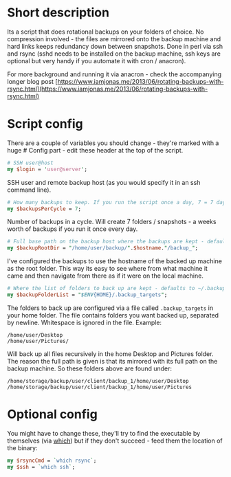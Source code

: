 # Short description
Its a script that does rotational backups on your folders of choice. No compression involved - the files are mirrored onto the backup machine and hard links keeps redundancy down between snapshots. Done in perl via ssh and rsync (sshd  needs to be installed on the backup machine, ssh keys are optional but very handy if you automate it with cron / anacron).

For more background and running it via anacron - check the accompanying longer blog post [https://www.iamjonas.me/2013/06/rotating-backups-with-rsync.html](https://www.iamjonas.me/2013/06/rotating-backups-with-rsync.html)

# Script config
There are a couple of variables you should change - they're marked with a huge # Config part - edit these header at the top of the script.
```perl
# SSH user@host
my $login = 'user@server';
```
SSH user and remote backup host (as you would specify it in an ssh command line).

```perl
# How many backups to keep. If you run the script once a day, 7 = 7 days of backups
my $backupsPerCycle = 7;
```
Number of backups in a cycle. Will create 7 folders / snapshots - a weeks worth of backups if you run it once every day.

```perl
# Full base path on the backup host where the backups are kept - defaults to
my $backupRootDir = "/home/user/backup/".$hostname."/backup_";
```
I've configured the backups to use the hostname of the backed up machine as the root folder. This way its easy to see where from what machine it came and then navigate from there as if it were on the local machine.

```perl
# Where the list of folders to back up are kept - defaults to ~/.backup_targets
my $backupFolderList = "$ENV{HOME}/.backup_targets";
```
The folders to back up are configured via a file called `.backup_targets` in your home folder. The file contains folders you want backed up, separated by newline. Whitespace is ignored in the file. Example:
```
/home/user/Desktop
/home/user/Pictures/
```
Will back up all files recursively in the home Desktop and Pictures folder. The reason the full path is given is that its mirrored with its full path on the backup machine. So these folders above are found under:
```
/home/storage/backup/user/client/backup_1/home/user/Desktop
/home/storage/backup/user/client/backup_1/home/user/Pictures
```
# Optional config
You might have to change these, they'll try to find the executable by themselves (via [which](http://linux.die.net/man/1/which)) but if they don't succeed - feed them the location of the binary:
```perl
my $rsyncCmd = `which rsync`;
my $ssh = `which ssh`;
```
